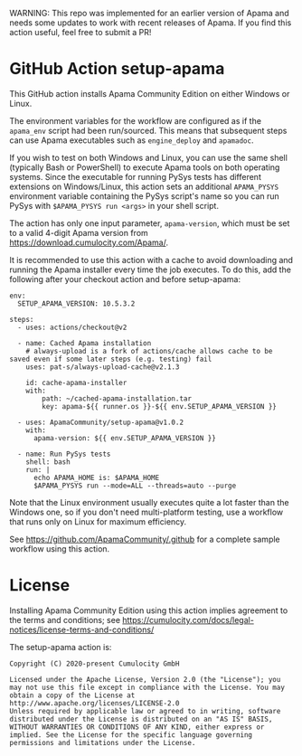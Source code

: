WARNING: This repo was implemented for an earlier version of Apama and needs some updates to work with recent releases of Apama. If you find this action useful, feel free to submit a PR!

# GitHub Action setup-apama
This GitHub action installs Apama Community Edition on either Windows or Linux. 

The environment variables for the workflow are configured as if the `apama_env` script had been run/sourced. 
This means that subsequent steps can use Apama executables such as `engine_deploy` and `apamadoc`. 

If you wish to test on both Windows and Linux, you can use the same shell (typically Bash or PowerShell) to execute 
Apama tools on both operating systems. Since the executable for running PySys tests has different extensions on 
Windows/Linux, this action sets an additional `APAMA_PYSYS` environment variable containing the PySys script's name so 
you can run PySys with `$APAMA_PYSYS run <args>` in your shell script. 

The action has only one input parameter, `apama-version`, which must be set to a valid 4-digit Apama version 
from https://download.cumulocity.com/Apama/.

It is recommended to use this action with a cache to avoid downloading and running the Apama installer every time 
the job executes. To do this, add the following after your checkout action and before setup-apama:

    env:
      SETUP_APAMA_VERSION: 10.5.3.2

    steps:
      - uses: actions/checkout@v2

      - name: Cached Apama installation
        # always-upload is a fork of actions/cache allows cache to be saved even if some later steps (e.g. testing) fail
        uses: pat-s/always-upload-cache@v2.1.3

        id: cache-apama-installer
        with:
            path: ~/cached-apama-installation.tar
            key: apama-${{ runner.os }}-${{ env.SETUP_APAMA_VERSION }}

      - uses: ApamaCommunity/setup-apama@v1.0.2
        with:
          apama-version: ${{ env.SETUP_APAMA_VERSION }}

      - name: Run PySys tests
        shell: bash
        run: |
          echo APAMA_HOME is: $APAMA_HOME
          $APAMA_PYSYS run --mode=ALL --threads=auto --purge

Note that the Linux environment usually executes quite a lot faster than the Windows one, so if you don't need 
multi-platform testing, use a workflow that runs only on Linux for maximum efficiency. 

See https://github.com/ApamaCommunity/.github for a complete sample workflow using this action. 

# License

Installing Apama Community Edition using this action implies agreement to the 
terms and conditions; see https://cumulocity.com/docs/legal-notices/license-terms-and-conditions/

The setup-apama action is:

	Copyright (C) 2020-present Cumulocity GmbH

	Licensed under the Apache License, Version 2.0 (the "License"); you may not use this file except in compliance with the License. You may obtain a copy of the License at http://www.apache.org/licenses/LICENSE-2.0
	Unless required by applicable law or agreed to in writing, software distributed under the License is distributed on an "AS IS" BASIS, WITHOUT WARRANTIES OR CONDITIONS OF ANY KIND, either express or implied. See the License for the specific language governing permissions and limitations under the License.
